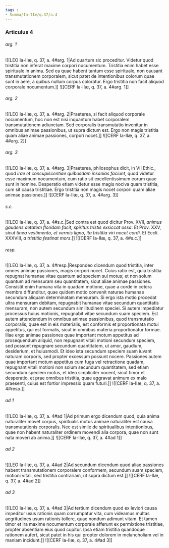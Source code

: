 ```yaml
---
tags : 
- Summa/Ia-IIæ/q.37/a.4
---
```


### Articulus 4

###### arg. 1
![[LEO Ia-IIæ, q. 37, a. 4#arg. 1|Ad quartum sic proceditur. Videtur quod tristitia non inferat maxime corpori nocumentum. Tristitia enim habet esse spirituale in anima. Sed ea quae habent tantum esse spirituale, non causant transmutationem corporalem, sicut patet de intentionibus colorum quae sunt in aere, a quibus nullum corpus coloratur. Ergo tristitia non facit aliquod corporale nocumentum.]]
![[CERF Ia-IIæ, q. 37, a. 4#arg. 1]]

###### arg. 2
![[LEO Ia-IIæ, q. 37, a. 4#arg. 2|Praeterea, si facit aliquod corporale nocumentum, hoc non est nisi inquantum habet corporalem transmutationem adiunctam. Sed corporalis transmutatio invenitur in omnibus animae passionibus, ut supra dictum est. Ergo non magis tristitia quam aliae animae passiones, corpori nocet.]]
![[CERF Ia-IIæ, q. 37, a. 4#arg. 2]]

###### arg. 3
![[LEO Ia-IIæ, q. 37, a. 4#arg. 3|Praeterea, philosophus dicit, in VII Ethic., quod *irae et concupiscentiae quibusdam insanias faciunt*, quod videtur esse maximum nocumentum, cum ratio sit excellentissimum eorum quae sunt in homine. Desperatio etiam videtur esse magis nociva quam tristitia, cum sit causa tristitiae. Ergo tristitia non magis nocet corpori quam aliae animae passiones.]]
![[CERF Ia-IIæ, q. 37, a. 4#arg. 3]]

###### s.c.
![[LEO Ia-IIæ, q. 37, a. 4#s.c.|Sed contra est quod dicitur Prov. XVII, *animus gaudens aetatem floridam facit, spiritus tristis exsiccat ossa*. Et Prov. XXV, *sicut tinea vestimento, et vermis ligno, ita tristitia viri nocet cordi*. Et Eccli. XXXVIII, *a tristitia festinat mors*.]]
![[CERF Ia-IIæ, q. 37, a. 4#s.c.]]

###### resp.
![[LEO Ia-IIæ, q. 37, a. 4#resp.|Respondeo dicendum quod tristitia, inter omnes animae passiones, magis corpori nocet. Cuius ratio est, quia tristitia repugnat humanae vitae quantum ad speciem sui motus; et non solum quantum ad mensuram seu quantitatem, sicut aliae animae passiones. Consistit enim humana vita in quadam motione, quae a corde in cetera membra diffunditur, quae quidem motio convenit naturae humanae secundum aliquam determinatam mensuram. Si ergo ista motio procedat ultra mensuram debitam, repugnabit humanae vitae secundum quantitatis mensuram; non autem secundum similitudinem speciei. Si autem impediatur processus huius motionis, repugnabit vitae secundum suam speciem. Est autem attendendum in omnibus animae passionibus, quod transmutatio corporalis, quae est in eis materialis, est conformis et proportionata motui appetitus, qui est formalis, sicut in omnibus materia proportionatur formae. Illae ergo animae passiones quae important motum appetitus ad prosequendum aliquid, non repugnant vitali motioni secundum speciem, sed possunt repugnare secundum quantitatem, ut amor, gaudium, desiderium, et huiusmodi. Et ideo ista secundum speciem suam iuvant naturam corporis, sed propter excessum possunt nocere. Passiones autem quae important motum appetitus cum fuga vel retractione quadam, repugnant vitali motioni non solum secundum quantitatem, sed etiam secundum speciem motus, et ideo simpliciter nocent, sicut timor et desperatio, et prae omnibus tristitia, quae aggravat animum ex malo praesenti, cuius est fortior impressio quam futuri.]]
![[CERF Ia-IIæ, q. 37, a. 4#resp.]]

###### ad 1
![[LEO Ia-IIæ, q. 37, a. 4#ad 1|Ad primum ergo dicendum quod, quia anima naturaliter movet corpus, spiritualis motus animae naturaliter est causa transmutationis corporalis. Nec est simile de spiritualibus intentionibus, quae non habent naturaliter ordinem movendi alia corpora, quae non sunt nata moveri ab anima.]]
![[CERF Ia-IIæ, q. 37, a. 4#ad 1]]

###### ad 2
![[LEO Ia-IIæ, q. 37, a. 4#ad 2|Ad secundum dicendum quod aliae passiones habent transmutationem corporalem conformem, secundum suam speciem, motioni vitali, sed tristitia contrariam, ut supra dictum est.]]
![[CERF Ia-IIæ, q. 37, a. 4#ad 2]]

###### ad 3
![[LEO Ia-IIæ, q. 37, a. 4#ad 3|Ad tertium dicendum quod ex leviori causa impeditur usus rationis quam corrumpatur vita, cum videamus multas aegritudines usum rationis tollere, quae nondum adimunt vitam. Et tamen timor et ira maxime nocumentum corporale afferunt ex permixtione tristitiae, propter absentiam eius quod cupitur. Ipsa etiam tristitia quandoque rationem aufert, sicut patet in his qui propter dolorem in melancholiam vel in maniam incidunt.]]
![[CERF Ia-IIæ, q. 37, a. 4#ad 3]]

